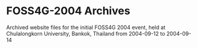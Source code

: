 # FOSS4G-2004 Archives

Archived website files for the initial FOSS4G 2004 event, held at Chulalongkorn University, Bankok, Thailand from 2004-09-12 to 2004-09-14
